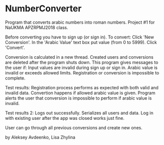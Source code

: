 # NumberConverter
Program that converts arabic numbers into roman numbers. Project #1 for NaUKMA APZRPMJ2018 class. 

Before converting you have to sign up (or sign in).
To convert:
Click 'New Conversion'.
In the 'Arabic Value' text box put value (from 0 to 5999).
Click 'Convert'.

Conversion is calculated in a new thread. Created users and conversions are deleted after the program shuts down.
This program gives messages to the user if:
Input values are invalid during sign up or sign in.
Arabic value is invalid or exceeds allowed limits.
Registration or conversion is impossible to complete.

Test results:
Registration process performs as expected with both valid and invalid data.
Convertion happens if allowed arabic value is given.
Program alerts the user that conversion is impossible to perform if arabic value is invalid.

Test results 2:
Logs out successfully.
Serializes all users and data.
Log in with existing user after the app was closed works just fine.

User can go through all previous conversions and create new ones.

by Aleksey Avdeenko, Lisa Zhylina
